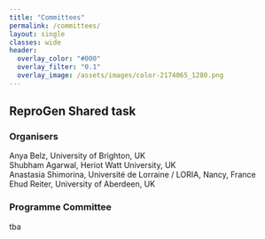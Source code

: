 ```yaml
---
title: "Committees"
permalink: /committees/
layout: single
classes: wide
header:
  overlay_color: "#000"
  overlay_filter: "0.1"
  overlay_image: /assets/images/color-2174065_1280.png
---
```


## ReproGen Shared task 


### Organisers

Anya Belz, University of Brighton, UK\
Shubham Agarwal, Heriot Watt University, UK\
Anastasia Shimorina, Université de Lorraine / LORIA, Nancy, France\
Ehud Reiter, University of Aberdeen, UK


### Programme Committee

tba
